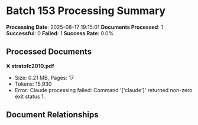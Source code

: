 # Batch 153 Processing Summary

**Processing Date**: 2025-08-17 19:15:01
**Documents Processed**: 1
**Successful**: 0
**Failed**: 1
**Success Rate**: 0.0%

## Processed Documents

❌ **stratofc2010.pdf**
   - Size: 0.21 MB, Pages: 17
   - Tokens: 15,930
   - Error: Claude processing failed: Command '['claude']' returned non-zero exit status 1.

## Document Relationships
